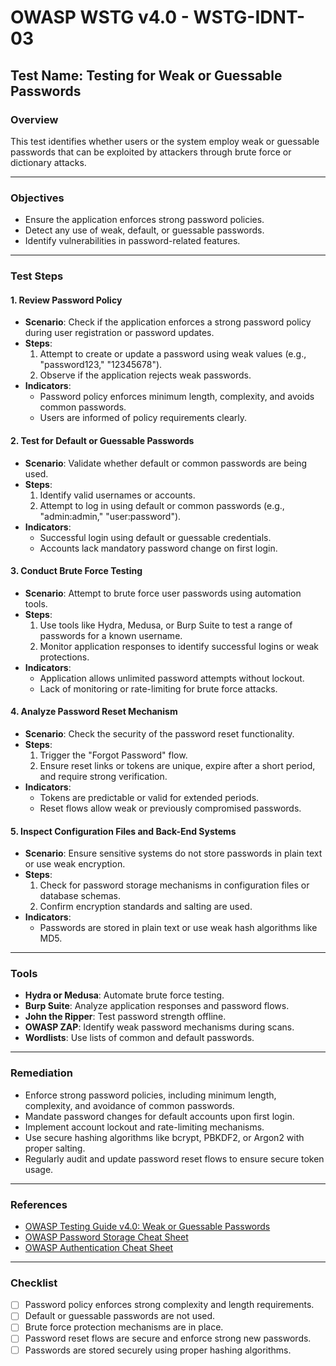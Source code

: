 # OWASP WSTG v4.0 - WSTG-IDNT-03

## Test Name: Testing for Weak or Guessable Passwords

### Overview
This test identifies whether users or the system employ weak or guessable passwords that can be exploited by attackers through brute force or dictionary attacks.

---

### Objectives
- Ensure the application enforces strong password policies.
- Detect any use of weak, default, or guessable passwords.
- Identify vulnerabilities in password-related features.

---

### Test Steps

#### 1. **Review Password Policy**
   - **Scenario**: Check if the application enforces a strong password policy during user registration or password updates.
   - **Steps**:
     1. Attempt to create or update a password using weak values (e.g., "password123," "12345678").
     2. Observe if the application rejects weak passwords.
   - **Indicators**:
     - Password policy enforces minimum length, complexity, and avoids common passwords.
     - Users are informed of policy requirements clearly.

#### 2. **Test for Default or Guessable Passwords**
   - **Scenario**: Validate whether default or common passwords are being used.
   - **Steps**:
     1. Identify valid usernames or accounts.
     2. Attempt to log in using default or common passwords (e.g., "admin:admin," "user:password").
   - **Indicators**:
     - Successful login using default or guessable credentials.
     - Accounts lack mandatory password change on first login.

#### 3. **Conduct Brute Force Testing**
   - **Scenario**: Attempt to brute force user passwords using automation tools.
   - **Steps**:
     1. Use tools like Hydra, Medusa, or Burp Suite to test a range of passwords for a known username.
     2. Monitor application responses to identify successful logins or weak protections.
   - **Indicators**:
     - Application allows unlimited password attempts without lockout.
     - Lack of monitoring or rate-limiting for brute force attacks.

#### 4. **Analyze Password Reset Mechanism**
   - **Scenario**: Check the security of the password reset functionality.
   - **Steps**:
     1. Trigger the "Forgot Password" flow.
     2. Ensure reset links or tokens are unique, expire after a short period, and require strong verification.
   - **Indicators**:
     - Tokens are predictable or valid for extended periods.
     - Reset flows allow weak or previously compromised passwords.

#### 5. **Inspect Configuration Files and Back-End Systems**
   - **Scenario**: Ensure sensitive systems do not store passwords in plain text or use weak encryption.
   - **Steps**:
     1. Check for password storage mechanisms in configuration files or database schemas.
     2. Confirm encryption standards and salting are used.
   - **Indicators**:
     - Passwords are stored in plain text or use weak hash algorithms like MD5.

---

### Tools
- **Hydra or Medusa**: Automate brute force testing.
- **Burp Suite**: Analyze application responses and password flows.
- **John the Ripper**: Test password strength offline.
- **OWASP ZAP**: Identify weak password mechanisms during scans.
- **Wordlists**: Use lists of common and default passwords.

---

### Remediation
- Enforce strong password policies, including minimum length, complexity, and avoidance of common passwords.
- Mandate password changes for default accounts upon first login.
- Implement account lockout and rate-limiting mechanisms.
- Use secure hashing algorithms like bcrypt, PBKDF2, or Argon2 with proper salting.
- Regularly audit and update password reset flows to ensure secure token usage.

---

### References
- [OWASP Testing Guide v4.0: Weak or Guessable Passwords](https://owasp.org/www-project-web-security-testing-guide/)
- [OWASP Password Storage Cheat Sheet](https://cheatsheetseries.owasp.org/cheatsheets/Password_Storage_Cheat_Sheet.html)
- [OWASP Authentication Cheat Sheet](https://cheatsheetseries.owasp.org/cheatsheets/Authentication_Cheat_Sheet.html)

---

### Checklist
- [ ] Password policy enforces strong complexity and length requirements.
- [ ] Default or guessable passwords are not used.
- [ ] Brute force protection mechanisms are in place.
- [ ] Password reset flows are secure and enforce strong new passwords.
- [ ] Passwords are stored securely using proper hashing algorithms.
